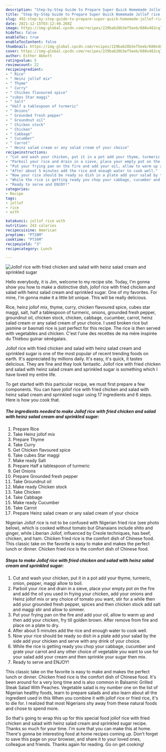 ```yaml
---
description: "Step-by-Step Guide to Prepare Super Quick Homemade Jollof rice with fried chicken and salad with heinz salad cream and sprinkled sugar"
title: "Step-by-Step Guide to Prepare Super Quick Homemade Jollof rice with fried chicken and salad with heinz salad cream and sprinkled sugar"
slug: 492-step-by-step-guide-to-prepare-super-quick-homemade-jollof-rice-with-fried-chicken-and-salad-with-heinz-salad-cream-and-sprinkled-sugar
date: 2021-12-15T03:12:49.268Z
image: https://img-global.cpcdn.com/recipes/229bab28b3ef5eeb/680x482cq70/jollof-rice-with-fried-chicken-and-salad-with-heinz-salad-cream-and-sprinkled-sugar-recipe-main-photo.jpg
hideToc: false
enableToc: true
enableTocContent: false
thumbnail: https://img-global.cpcdn.com/recipes/229bab28b3ef5eeb/680x482cq70/jollof-rice-with-fried-chicken-and-salad-with-heinz-salad-cream-and-sprinkled-sugar-recipe-main-photo.jpg
cover: https://img-global.cpcdn.com/recipes/229bab28b3ef5eeb/680x482cq70/jollof-rice-with-fried-chicken-and-salad-with-heinz-salad-cream-and-sprinkled-sugar-recipe-main-photo.jpg
author: Esther Abbott
ratingvalue: 5
reviewcount: 22
recipeingredient:
- " Rice"
- " Heinz jollof mix"
- " Thyme"
- " Curry"
- " Chicken flavoured spice"
- "cubes Star maggi"
- " Salt"
- "Half a tablespoon of turmeric"
- " Onions"
- " Grounded fresh pepper"
- " Groundnut oil"
- " Chicken stock"
- " Chicken"
- " Cabbage"
- " Cucumber"
- " Carrot"
- " Heinz salad cream or any salad cream of your choice"
recipeinstructions:
- "Cut and wash your chicken, put it in a pot add your thyme, turmeric, onion, pepper, maggi allow to boil."
- "Parboil your rice and drain in a sieve, place your empty pot on the fire and add the oil you used in frying your chicken, add your onions and Heinz jollof mix or any choice of tomato you want, stir for a while then add your grounded fresh pepper, spices and then chicken stock add salt and maggi stir and allow to simmer."
- "Put your frying pan on the fire and add your oil, allow to warm up and then add your chicken, fry till golden brown. After remove from fire and place on a plate to dry."
- "After about 5 minutes add the rice and enough water to cook well."
- "Now your rice should be ready so dish in a plate add your salad by the side add your chicken and serve with any drink of your choice."
- "While the rice is getting ready you chop your cabbage, cucumber and grate your carrot and any other choice of vegetable you want to use for your salad add your cream and then sprinkle your sugar then mix."
- "Ready to serve and ENJOY!"
categories:
- Recipe
tags:
- jollof
- rice
- with

katakunci: jollof rice with 
nutrition: 243 calories
recipecuisine: American
preptime: "PT28M"
cooktime: "PT34M"
recipeyield: "3"
recipecategory: Lunch

---
```



![Jollof rice with fried chicken and salad with heinz salad cream and sprinkled sugar](https://img-global.cpcdn.com/recipes/229bab28b3ef5eeb/680x482cq70/jollof-rice-with-fried-chicken-and-salad-with-heinz-salad-cream-and-sprinkled-sugar-recipe-main-photo.jpg)

Hello everybody, it is Jim, welcome to my recipe site. Today, I'm gonna show you how to make a distinctive dish, jollof rice with fried chicken and salad with heinz salad cream and sprinkled sugar. One of my favorites. For mine, I'm gonna make it a little bit unique. This will be really delicious.

Rice, heinz jollof mix, thyme, curry, chicken flavoured spice, cubes star maggi, salt, half a tablespoon of turmeric, onions, grounded fresh pepper, groundnut oil, chicken stock, chicken, cabbage, cucumber, carrot, heinz salad cream or any salad cream of your choice. I used broken rice but jasmine or basmati rice is just perfect for this recipe. The rice is then served with vegetables and chicken. C&#39;est l&#39;une des recettes de ma mère inspirée du Thiébou guinar sénégalais.

Jollof rice with fried chicken and salad with heinz salad cream and sprinkled sugar is one of the most popular of recent trending foods on earth. It's appreciated by millions daily. It's easy, it's quick, it tastes delicious. They are fine and they look fantastic. Jollof rice with fried chicken and salad with heinz salad cream and sprinkled sugar is something which I have loved my entire life.


To get started with this particular recipe, we must first prepare a few components. You can have jollof rice with fried chicken and salad with heinz salad cream and sprinkled sugar using 17 ingredients and 6 steps. Here is how you cook that.

<!--inarticleads1-->

##### The ingredients needed to make Jollof rice with fried chicken and salad with heinz salad cream and sprinkled sugar:

1. Prepare  Rice
1. Take  Heinz jollof mix
1. Prepare  Thyme
1. Take  Curry
1. Get  Chicken flavoured spice
1. Take cubes Star maggi
1. Make ready  Salt
1. Prepare Half a tablespoon of turmeric
1. Get  Onions
1. Prepare  Grounded fresh pepper
1. Take  Groundnut oil
1. Make ready  Chicken stock
1. Take  Chicken
1. Take  Cabbage
1. Make ready  Cucumber
1. Take  Carrot
1. Prepare  Heinz salad cream or any salad cream of your choice


Nigerian Jollof rice is not to be confused with Nigerian fried rice (see photo below), which is cooked without tomato but Ghanaians include shito and ginger, while Liberian Jollof, influenced by Creole techniques, has beef, chicken, and ham. Chicken fried rice is the comfort dish of Chinese food. This classic take on the favorite is easy to make and makes the perfect lunch or dinner. Chicken fried rice is the comfort dish of Chinese food. 

<!--inarticleads2-->

##### Steps to make Jollof rice with fried chicken and salad with heinz salad cream and sprinkled sugar:

1. Cut and wash your chicken, put it in a pot add your thyme, turmeric, onion, pepper, maggi allow to boil.
1. Parboil your rice and drain in a sieve, place your empty pot on the fire and add the oil you used in frying your chicken, add your onions and Heinz jollof mix or any choice of tomato you want, stir for a while then add your grounded fresh pepper, spices and then chicken stock add salt and maggi stir and allow to simmer.
1. Put your frying pan on the fire and add your oil, allow to warm up and then add your chicken, fry till golden brown. After remove from fire and place on a plate to dry.
1. After about 5 minutes add the rice and enough water to cook well.
1. Now your rice should be ready so dish in a plate add your salad by the side add your chicken and serve with any drink of your choice.
1. While the rice is getting ready you chop your cabbage, cucumber and grate your carrot and any other choice of vegetable you want to use for your salad add your cream and then sprinkle your sugar then mix.
1. Ready to serve and ENJOY!

This classic take on the favorite is easy to make and makes the perfect lunch or dinner. Chicken fried rice is the comfort dish of Chinese food. It&#39;s been around for a very long time and is also common in Balsamic Grilled Steak Salad With Peaches. Vegetable salad is my number one on the list of Nigerian healthy foods, learn to prepare salads and also learn about all the ingredient used in this When you combine it with jollof rice or fried rice, it&#39;s to die for. I realized that most Nigerians shy away from these natural foods and chose to spend more. 

So that's going to wrap this up for this special food jollof rice with fried chicken and salad with heinz salad cream and sprinkled sugar recipe. Thanks so much for your time. I'm sure that you can make this at home. There's gonna be interesting food at home recipes coming up. Don't forget to save this page on your browser, and share it to your loved ones, colleague and friends. Thanks again for reading. Go on get cooking!
